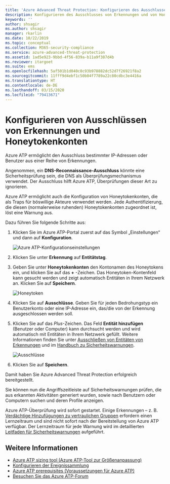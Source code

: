 ```yaml
---
title: 'Azure Advanced Threat Protection: Konfigurieren des Ausschlusses von Erkennungen und von Honeytokenkonten'
description: Konfigurieren des Ausschlusses von Erkennungen und von Honeytoken-Benutzern
keywords: ''
author: shsagir
ms.author: shsagir
manager: rkarlin
ms.date: 10/22/2019
ms.topic: conceptual
ms.collection: M365-security-compliance
ms.service: azure-advanced-threat-protection
ms.assetid: 1ad5e923-9bbd-4f56-839a-b11a9f387d4b
ms.reviewer: itargoet
ms.suite: ems
ms.openlocfilehash: 5af501b1d040c0c93b978882dc52d7f26921f8a2
ms.sourcegitcommit: 11fff9d4ebf1c50b04f7789a22c80cdbc3e4416a
ms.translationtype: HT
ms.contentlocale: de-DE
ms.lasthandoff: 03/15/2020
ms.locfileid: "79413671"
---
```

# <a name="configure-detection-exclusions-and-honeytoken-accounts"></a>Konfigurieren von Ausschlüssen von Erkennungen und Honeytokenkonten

Azure ATP ermöglicht den Ausschluss bestimmter IP-Adressen oder Benutzer aus einer Reihe von Erkennungen. 

Angenommen, ein **DNS-Reconnaissance-Ausschluss** könnte eine Sicherheitsprüfung sein, die DNS als Überprüfungsmechanismus verwendet. Der Ausschluss hilft Azure ATP, Überprüfungen dieser Art zu ignorieren.  

Azure ATP ermöglicht auch die Konfiguration von Honeytokenkonten, die als Traps für böswillige Akteure verwendet werden. Jede Authentifizierung, die diesen (normalerweise ruhenden) Honeytokenkonten zugeordnet ist, löst eine Warnung aus.

Dazu führen Sie folgende Schritte aus:

1.  Klicken Sie im Azure ATP-Portal zuerst auf das Symbol „Einstellungen“ und dann auf **Konfiguration**.

    ![Azure ATP-Konfigurationseinstellungen](media/atp-config-menu.png)

2.  Klicken Sie unter **Erkennung** auf **Entitätstag**.

3. Geben Sie unter **Honeytokenkonten** den Kontonamen des Honeytokens ein, und klicken Sie auf das **+** -Zeichen. Das Honeytoken-Kontenfeld kann gesucht werden und zeigt automatisch Entitäten in Ihrem Netzwerk an. Klicken Sie auf **Speichern**.

   ![Honeytoken](media/honeytoken-sensitive.png)

4. Klicken Sie auf **Ausschlüsse**. Geben Sie für jeden Bedrohungstyp ein Benutzerkonto oder eine IP-Adresse ein, das/die von der Erkennung ausgeschlossen werden soll. 
5. Klicken Sie auf das *Plus*-Zeichen. Das Feld **Entität hinzufügen** (Benutzer oder Computer) kann durchsucht werden und wird automatisch mit Entitäten in Ihrem Netzwerk gefüllt. Weitere Informationen finden Sie unter [Ausschließen von Entitäten von Erkennungen](excluding-entities-from-detections.md) und im [Handbuch zu Sicherheitswarnungen](suspicious-activity-guide.md).

   ![Ausschlüsse](media/exclusions.png)

6.  Klicken Sie auf **Speichern**.


Damit haben Sie Azure Advanced Threat Protection erfolgreich bereitgestellt.

Sie können nun die Angriffszeitleiste auf Sicherheitswarnungen prüfen, die aus erkannten Aktivitäten generiert wurden, sowie nach Benutzern oder Computern suchen und deren Profile anzeigen.

Azure ATP-Überprüfung wird sofort gestartet. Einige Erkennungen – z. B. [Verdächtige Hinzufügungen zu vertraulichen Gruppen](atp-domain-dominance-alerts.md#suspicious-additions-to-sensitive-groups-external-id-2024) erfordern einen Lernzeitraum und sind nicht sofort nach der Bereitstellung von Azure ATP verfügbar. Der Lernzeitraum für jede Warnung wird im detaillierten [Leitfaden für Sicherheitswarnungen](suspicious-activity-guide.md) aufgeführt. 


## <a name="see-also"></a>Weitere Informationen
- [Azure ATP sizing tool (Azure ATP-Tool zur Größenanpassung)](https://aka.ms/aatpsizingtool)
- [Konfigurieren der Ereignissammlung](configure-event-collection.md)
- [Azure ATP prerequisites (Voraussetzungen für Azure ATP)](atp-prerequisites.md)
- [Besuchen Sie das Azure ATP-Forum](https://aka.ms/azureatpcommunity)
